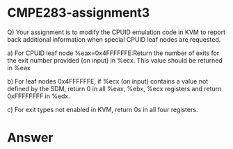 # CMPE283-assignment3

Q) Your assignment is to modify the CPUID emulation code in KVM to report back additional information when special CPUID leaf nodes are requested.

a) For CPUID leaf node %eax=0x4FFFFFFE:Return the number of exits for the exit number provided (on input) in %ecx. This value should be returned in %eax

b) For leaf nodes 0x4FFFFFFE, if %ecx (on input) contains a value not defined by the SDM, return 0 in all %eax, %ebx, %ecx registers and return 0xFFFFFFFF in %edx. 

c) For exit types not enabled in KVM, return 0s in all four registers.

# Answer


